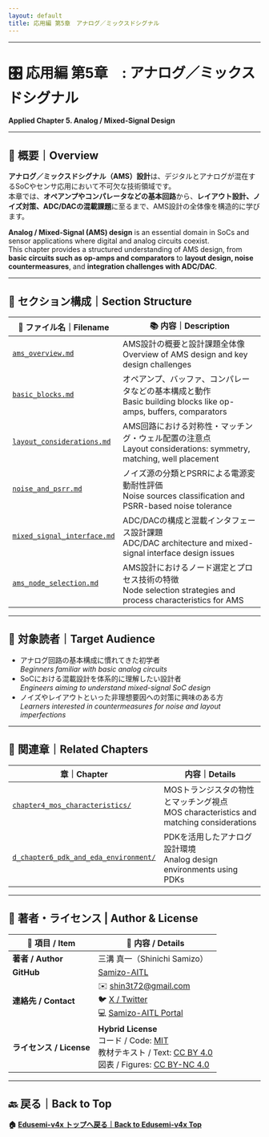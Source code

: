 ```yaml
---
layout: default
title: 応用編 第5章　アナログ／ミックスドシグナル
---
```


---

# 🎛️ 応用編 第5章　: アナログ／ミックスドシグナル  
**Applied Chapter 5. Analog / Mixed-Signal Design**

---

## 📘 概要｜Overview

**アナログ／ミックスドシグナル（AMS）設計**は、デジタルとアナログが混在するSoCやセンサ応用において不可欠な技術領域です。  
本章では、**オペアンプやコンパレータなどの基本回路**から、**レイアウト設計、ノイズ対策、ADC/DACの混載課題**に至るまで、AMS設計の全体像を構造的に学びます。

**Analog / Mixed-Signal (AMS) design** is an essential domain in SoCs and sensor applications where digital and analog circuits coexist.  
This chapter provides a structured understanding of AMS design, from **basic circuits such as op-amps and comparators** to **layout design, noise countermeasures**, and **integration challenges with ADC/DAC**.

---

## 📂 セクション構成｜Section Structure

| 📄 **ファイル名｜Filename** | 📚 **内容｜Description** |
|----------------------------|--------------------------|
| [`ams_overview.md`](./ams_overview.md) | AMS設計の概要と設計課題全体像<br>Overview of AMS design and key design challenges |
| [`basic_blocks.md`](./basic_blocks.md) | オペアンプ、バッファ、コンパレータなどの基本構成と動作<br>Basic building blocks like op-amps, buffers, comparators |
| [`layout_considerations.md`](./layout_considerations.md) | AMS回路における対称性・マッチング・ウェル配置の注意点<br>Layout considerations: symmetry, matching, well placement |
| [`noise_and_psrr.md`](./noise_and_psrr.md) | ノイズ源の分類とPSRRによる電源変動耐性評価<br>Noise sources classification and PSRR-based noise tolerance |
| [`mixed_signal_interface.md`](./mixed_signal_interface.md) | ADC/DACの構成と混載インタフェース設計課題<br>ADC/DAC architecture and mixed-signal interface design issues |
| [`ams_node_selection.md`](./ams_node_selection.md) | AMS設計におけるノード選定とプロセス技術の特徴<br>Node selection strategies and process characteristics for AMS |

---

## 🎯 対象読者｜Target Audience

- アナログ回路の基本構成に慣れてきた初学者  
  *Beginners familiar with basic analog circuits*
- SoCにおける混載設計を体系的に理解したい設計者  
  *Engineers aiming to understand mixed-signal SoC design*
- ノイズやレイアウトといった非理想要因への対策に興味のある方  
  *Learners interested in countermeasures for noise and layout imperfections*

---

## 🔗 関連章｜Related Chapters

| 章｜Chapter | 内容｜Details |
|-------------|----------------|
| [`chapter4_mos_characteristics/`](../chapter4_mos_characteristics/) | MOSトランジスタの物性とマッチング視点<br>MOS characteristics and matching considerations |
| [`d_chapter6_pdk_and_eda_environment/`](../d_chapter6_pdk_and_eda_environment/) | PDKを活用したアナログ設計環境<br>Analog design environments using PDKs |

---

## 👤 **著者・ライセンス | Author & License**

| 📌 項目 / Item | 📄 内容 / Details |
|------|------|
| **著者 / Author** | 三溝 真一（Shinichi Samizo） |
| **GitHub** | [Samizo-AITL](https://github.com/Samizo-AITL) |
| **連絡先 / Contact** | ✉️ [shin3t72@gmail.com](mailto:shin3t72@gmail.com)<br>🐦 [X / Twitter](https://x.com/shin3t72)<br>💻 [Samizo-AITL Portal](https://samizo-aitl.github.io/) |
| **ライセンス / License** | **Hybrid License**<br>コード / Code: [MIT](https://opensource.org/licenses/MIT)<br>教材テキスト / Text: [CC BY 4.0](https://creativecommons.org/licenses/by/4.0/)<br>図表 / Figures: [CC BY-NC 4.0](https://creativecommons.org/licenses/by-nc/4.0/) |

---

## 🔙 戻る｜Back to Top
**🏠 [Edusemi-v4x トップへ戻る｜Back to Edusemi-v4x Top](../README.md)**

